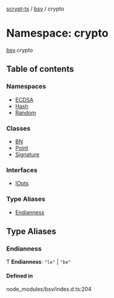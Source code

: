 [scrypt-ts](../README.md) / [bsv](bsv.md) / crypto

# Namespace: crypto

[bsv](bsv.md).crypto

## Table of contents

### Namespaces

- [ECDSA](bsv.crypto.ECDSA.md)
- [Hash](bsv.crypto.Hash.md)
- [Random](bsv.crypto.Random.md)

### Classes

- [BN](../classes/bsv.crypto.BN.md)
- [Point](../classes/bsv.crypto.Point.md)
- [Signature](../classes/bsv.crypto.Signature.md)

### Interfaces

- [IOpts](../interfaces/bsv.crypto.IOpts.md)

### Type Aliases

- [Endianness](bsv.crypto.md#endianness)

## Type Aliases

### Endianness

Ƭ **Endianness**: ``"le"`` \| ``"be"``

#### Defined in

node_modules/bsv/index.d.ts:204
